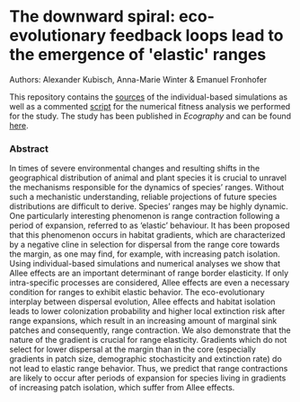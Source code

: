 # The downward spiral: eco-evolutionary feedback loops lead to the emergence of 'elastic' ranges

Authors: Alexander Kubisch, Anna-Marie Winter &amp; Emanuel Fronhofer

This repository contains the [sources](individual-based_simulation_model) of the individual-based simulations as well as a commented [script](numerical_fitness_analysis) for the numerical fitness analysis we performed for the study. The study has been published in *Ecography* and can be found [here](http://onlinelibrary.wiley.com/doi/10.1111/ecog.01701/abstract).

### Abstract
In times of severe environmental changes and resulting shifts in the geographical distribution of animal and plant species it is crucial to unravel the mechanisms responsible for the dynamics of species’ ranges. Without such a mechanistic understanding, reliable projections of future species distributions are difficult to derive. Species’ ranges may be highly dynamic. One particularly interesting phenomenon is range contraction following a period of expansion, referred to as ‘elastic’ behaviour. It has been proposed that this phenomenon occurs in habitat gradients, which are characterized by a negative cline in selection for dispersal from the range core towards the margin, as one may find, for example, with increasing patch isolation. Using individual-based simulations and numerical analyses we show that Allee effects are an important determinant of range border elasticity. If only intra-specific processes are considered, Allee effects are even a necessary condition for ranges to exhibit elastic behavior. The eco-evolutionary interplay between dispersal evolution, Allee effects and habitat isolation leads to lower colonization probability and higher local extinction risk after range expansions, which result in an increasing amount of marginal sink patches and consequently, range contraction. We also demonstrate that the nature of the gradient is crucial for range elasticity. Gradients which do not select for lower dispersal at the margin than in the core (especially gradients in patch size, demographic stochasticity and extinction rate) do not lead to elastic range behavior. Thus, we predict that range contractions are likely to occur after periods of expansion for species living in gradients of increasing patch isolation, which suffer from Allee effects.
